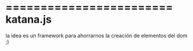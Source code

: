 ========================
katana.js
========================

la idea es un framework para ahorrarnos la creación de elementos del dom
;)

